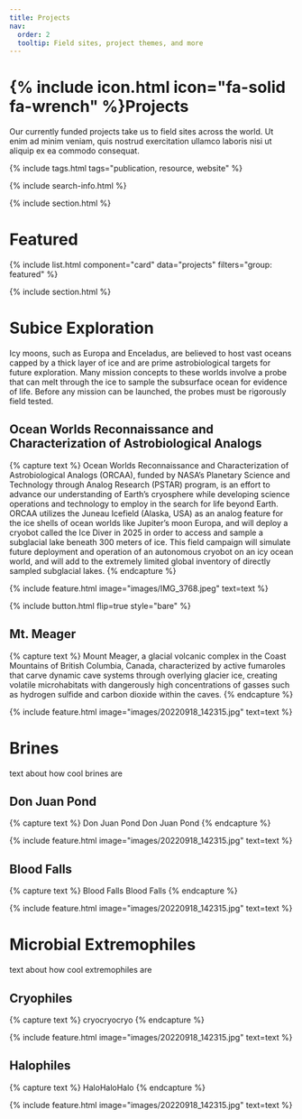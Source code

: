```yaml
---
title: Projects
nav:
  order: 2
  tooltip: Field sites, project themes, and more
---
```


# {% include icon.html icon="fa-solid fa-wrench" %}Projects

Our currently funded projects take us to field sites across the world. Ut enim ad minim veniam, quis nostrud exercitation ullamco laboris nisi ut aliquip ex ea commodo consequat.

{% include tags.html tags="publication, resource, website" %}

{% include search-info.html %}

{% include section.html %}

# Featured

{% include list.html component="card" data="projects" filters="group: featured" %}

{% include section.html %}

# Subice Exploration
Icy moons, such as Europa and Enceladus, are believed to host vast oceans capped by a thick layer of ice and are prime astrobiological targets for future exploration. Many mission concepts to these worlds involve a probe that can melt through the ice to sample the subsurface ocean for evidence of life. Before any mission can be launched, the probes must be rigorously field tested.

## Ocean Worlds Reconnaissance and Characterization of Astrobiological Analogs

{% capture text %}
Ocean Worlds Reconnaissance and Characterization of Astrobiological Analogs (ORCAA), funded by NASA’s Planetary Science and Technology through Analog Research (PSTAR) program, is an effort to advance our understanding of Earth’s cryosphere while developing science operations and technology to employ in the search for life beyond Earth. ORCAA utilizes the Juneau Icefield (Alaska, USA) as an analog feature for the ice shells of ocean worlds like Jupiter’s moon Europa, and will deploy a cryobot called the Ice Diver in 2025 in order to access and sample a subglacial lake beneath 300 meters of ice. This field campaign will simulate future deployment and operation of an autonomous cryobot on an icy ocean world, and will add to the extremely limited global inventory of directly sampled subglacial lakes.
{% endcapture %}

{%
  include feature.html
  image="images/IMG_3768.jpeg"
  text=text
%}

{%
  include button.html
  flip=true
  style="bare"
%}

## Mt. Meager
{% capture text %}
Mount Meager, a glacial volcanic complex in  the Coast Mountains of British Columbia, Canada, characterized by active fumaroles that carve dynamic cave systems through overlying glacier ice, creating volatile microhabitats with dangerously high concentrations of gasses such as hydrogen sulfide and carbon dioxide within the caves.
{% endcapture %}

{%
  include feature.html
  image="images/20220918_142315.jpg"
  text=text
%}

# Brines
text about how cool brines are

## Don Juan Pond
{% capture text %}
Don Juan Pond Don Juan Pond 
{% endcapture %}

{%
  include feature.html
  image="images/20220918_142315.jpg"
  text=text
%}

## Blood Falls
{% capture text %}
Blood Falls Blood Falls
{% endcapture %}

{%
  include feature.html
  image="images/20220918_142315.jpg"
  text=text
%}

# Microbial Extremophiles
text about how cool extremophiles are

## Cryophiles
{% capture text %}
cryocryocryo
{% endcapture %}

{%
  include feature.html
  image="images/20220918_142315.jpg"
  text=text
%}

## Halophiles
{% capture text %}
HaloHaloHalo
{% endcapture %}

{%
  include feature.html
  image="images/20220918_142315.jpg"
  text=text
%}
